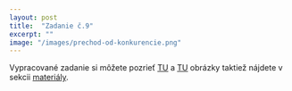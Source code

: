 ```yaml
---
layout: post
title:  "Zadanie č.9"
excerpt: ""
image: "/images/prechod-od-konkurencie.png"
---
```



Vypracované zadanie si môžete pozrieť [TU](https://cawemo.com/share/6df9531c-2adb-494a-8464-03f17c892209) a 
[TU](https://cawemo.com/share/7b079415-49fb-4ad3-ac75-8de078c177f2) obrázky taktiež nájdete v sekcii [materiály](https://alex1972000.github.io/mis/elements/).